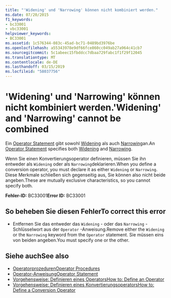 ```yaml
---
title: "'Widening' und 'Narrowing' können nicht kombiniert werden."
ms.date: 07/20/2015
f1_keywords:
- bc33001
- vbc33001
helpviewer_keywords:
- BC33001
ms.assetid: 1c576344-083c-45ad-bc71-0489bd3976be
ms.openlocfilehash: a55343978e9df66fce860cc049ab27a964c41cb7
ms.sourcegitcommit: 5c1abeec15fbddcc7dbaa729fabc1f1f29f12045
ms.translationtype: MT
ms.contentlocale: de-DE
ms.lasthandoff: 03/15/2019
ms.locfileid: "58037756"
---
```

# <a name="widening-and-narrowing-cannot-be-combined"></a><span data-ttu-id="33a69-102">'Widening' und 'Narrowing' können nicht kombiniert werden.</span><span class="sxs-lookup"><span data-stu-id="33a69-102">'Widening' and 'Narrowing' cannot be combined</span></span>
<span data-ttu-id="33a69-103">Ein [Operator Statement](../../visual-basic/language-reference/statements/operator-statement.md) gibt sowohl [Widening](../../visual-basic/language-reference/modifiers/widening.md) als auch [Narrowing](../../visual-basic/language-reference/modifiers/narrowing.md)an.</span><span class="sxs-lookup"><span data-stu-id="33a69-103">An [Operator Statement](../../visual-basic/language-reference/statements/operator-statement.md) specifies both [Widening](../../visual-basic/language-reference/modifiers/widening.md) and [Narrowing](../../visual-basic/language-reference/modifiers/narrowing.md).</span></span>  
  
 <span data-ttu-id="33a69-104">Wenn Sie einen Konvertierungsoperator definieren, müssen Sie ihn entweder als `Widening` oder als `Narrowing`deklarieren.</span><span class="sxs-lookup"><span data-stu-id="33a69-104">When you define a conversion operator, you must declare it as either `Widening` or `Narrowing`.</span></span> <span data-ttu-id="33a69-105">Diese Merkmale schließen sich gegenseitig aus, Sie können also nicht beide angeben.</span><span class="sxs-lookup"><span data-stu-id="33a69-105">These are mutually exclusive characteristics, so you cannot specify both.</span></span>  
  
 <span data-ttu-id="33a69-106">**Fehler-ID:** BC33001</span><span class="sxs-lookup"><span data-stu-id="33a69-106">**Error ID:** BC33001</span></span>  
  
## <a name="to-correct-this-error"></a><span data-ttu-id="33a69-107">So beheben Sie diesen Fehler</span><span class="sxs-lookup"><span data-stu-id="33a69-107">To correct this error</span></span>  
  
-   <span data-ttu-id="33a69-108">Entfernen Sie das entweder das `Widening` - oder das `Narrowing` -Schlüsselwort aus der `Operator` -Anweisung.</span><span class="sxs-lookup"><span data-stu-id="33a69-108">Remove either the `Widening` or the `Narrowing` keyword from the `Operator` statement.</span></span> <span data-ttu-id="33a69-109">Sie müssen eins von beiden angeben.</span><span class="sxs-lookup"><span data-stu-id="33a69-109">You must specify one or the other.</span></span>  
  
## <a name="see-also"></a><span data-ttu-id="33a69-110">Siehe auch</span><span class="sxs-lookup"><span data-stu-id="33a69-110">See also</span></span>

- [<span data-ttu-id="33a69-111">Operatorprozeduren</span><span class="sxs-lookup"><span data-stu-id="33a69-111">Operator Procedures</span></span>](../../visual-basic/programming-guide/language-features/procedures/operator-procedures.md)
- [<span data-ttu-id="33a69-112">Operator-Anweisung</span><span class="sxs-lookup"><span data-stu-id="33a69-112">Operator Statement</span></span>](../../visual-basic/language-reference/statements/operator-statement.md)
- [<span data-ttu-id="33a69-113">Vorgehensweise: Definieren eines Operators</span><span class="sxs-lookup"><span data-stu-id="33a69-113">How to: Define an Operator</span></span>](../../visual-basic/programming-guide/language-features/procedures/how-to-define-an-operator.md)
- [<span data-ttu-id="33a69-114">Vorgehensweise: Definieren eines Konvertierungsoperators</span><span class="sxs-lookup"><span data-stu-id="33a69-114">How to: Define a Conversion Operator</span></span>](../../visual-basic/programming-guide/language-features/procedures/how-to-define-a-conversion-operator.md)

